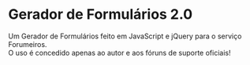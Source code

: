 # Gerador de Formulários 2.0

Um Gerador de Formulários feito em JavaScript e jQuery para o serviço Forumeiros.    
O uso é concedido apenas ao autor e aos fóruns de suporte oficiais!
